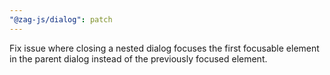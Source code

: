 ```yaml
---
"@zag-js/dialog": patch
---
```


Fix issue where closing a nested dialog focuses the first focusable element in the parent dialog instead of the
previously focused element.

